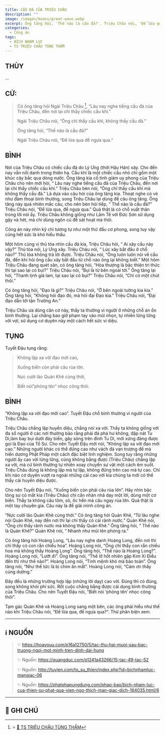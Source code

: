 ```yaml
---
title: CẦU ĐÁ CỦA TRIỆU CHÂU
description: ""
image: /images/koans/great-wave.webp
excerpt: Ông tăng hỏi, 'Thế nào là cầu đá?'. Triệu Châu nói, 'Để lừa qua để ngựa qua'
categories:
  - Công án
tags:
  - BÍCH NHAM LỤC
  - TS TRIỆU CHÂU TÙNG THẨM
---
```


## THÙY

...

## CỬ:

> Có ông tăng hỏi Ngài Triệu Châu [^1], “Lâu nay nghe tiếng cầu đá của Triệu Châu, đến nơi lại chỉ thấy chiếc cầu khỉ.”
>
> Ngài Triệu Châu nói, “Ông chỉ thấy cầu khỉ, không thấy cầu đá.”
>
> Ông tăng hỏi, “Thế nào là cầu đá?”
>
> Ngài Triệu Châu nói, “Để lừa qua để ngựa qua.”

## BÌNH

Nơi của Triệu Châu có chiếc cầu đá do Lý Ưng (thời Hậu Hán) xây. Cho đến nay vẫn nổi danh trong thiên hạ. Cầu khỉ là một chiếc cầu nhỏ chỉ gồm một khúc cây bắc qua dòng nước. Ông tăng kia cố tình giảm uy phong của Triệu Châu cho nên mới hỏi, “ Lâu nay nghe tiếng cầu đá của Triệu Châu, đến nơi lại chỉ thấy chiếc cầu khỉ.” Triệu Châu bèn nói, “Ông chỉ thấy cầu khỉ mà không thấy cầu đá.” Là dựa vào câu hỏi của ông tăng kia. Thoạt nghe có vẻ như đàm thoại bình thường, song Triệu Châu lại dùng để câu ông tăng. Ông tăng này quả nhiên mắc câu, cho nên bèn hỏi tiếp, “ Thế nào là cầu đá?” Triệu Châu nói, “Để lừa qua, để ngựa qua.” Quả thật là có chỗ xuất thân trong lời nói ấy. Triệu Châu không giống như Lâm Tế với Đức Sơn sữ dụng gậy và hét, mà chỉ dùng ngôn cú để sát hoạt mà thôi.

Công án này nhìn kỹ chỉ tương tự như một thứ đấu cơ phong, song tuy vậy cũng hết sức là khó hiểu thấu.

Một hôm cùng vị thủ tòa nhìn cầu đá kia, Triệu Châu hỏi, “ Ai xây cầu này vậy?” Thủ tòa nói, Lý Ưng xây. Triệu Châu nói, “ Lúc xây bắt đầu ở chỗ nào?” Thủ tòa không trả lời được. Triệu Châu nói, “Ông luôn luôn nói về cầu đá, đến khi hỏi ông cầu xây bắt đầu từ chỗ nào ông lại không biết.” Một hôm Triệu Châu đang quét sân, có ông tăng hỏi, “Hòa thượng là bậc thiện tri thức thì tại sao lại có bụi?” Triệu Châu nói, “Bụi là từ bên ngoài tới.” Ông tăng lại hỏi, “Thanh tịnh già lam, tại sao lại có bụi?” Triệu Châu nói, “Chỉ có một chút thôi.”

Có ông tăng hỏi, ”Đạo là gì?” Triệu Châu nói, “Ở bên ngoài tường kia kìa.” Ông tăng hỏi, “Không hỏi đạo đó, mà hỏi đại Đạo kia.” Triệu Châu nói, “Đại đạo dẫn tới tận Trường An.”

Triệu Châu ưa dùng căn cơ này, thầy ta thường vì người ở những chỗ an ổn bình thường. Lại chẳng bao giờ phạm tay vào mũi nhọn, tự nhiên lừng lững vời vợi, sử dụng cơ duyên này một cách hết sức vi diệu.

## TỤNG

Tuyết Đậu tụng rằng:

> Không lập xa vời đạo mới cao,
>
> Xuống biển còn phải câu rùa lớn.
>
> Nực cười lão Quán Khê cùng thời,
>
> Biết nói”phóng tên” nhọc công thôi.

## BÌNH

“Không lập xa vời đạo mới cao”.
Tuyết Đậu chỗ bình thường vì người của Triệu Châu.

Triệu Châu chẳng lập huyền diệu, chẳng nói xa vời.
Thầy ta không giống với đa số người ở các nơi thường bảo rằng phải đả phá hư không, đập nát Tu Di,làm bay bụi dưới đáy biển, gây sóng trên đỉnh Tu Di, mới xứng đáng được gọi là Đạo của Tổ Sư. Cho nên Tuyết Đậu mới nói, “Không lập xa vời đạo mới cao.” Những người khác có thể đứng cao như vách đá vạn trượng để mà hiển dương Phật Pháp một cách đặc biệt linh nghiệm. Song tuy rằng những người ấy cao vời lừng lững, cũng không bằng được (Triệu Châu) chẳng lập xa vời, mà cứ bình thường tự nhiên xoay chuyển sự vật một cách êm suốt. Triệu Châu đúng là không lập mà tự lập, không đứng trên cao mà tự cao. Chỉ khi nào cơ duyên vượt ra ngoài những cái cao vời kia chúng ta mới có thể thấy cái huyền diệu được.

Cho nên Tuyết Đậu nói, ”Xuống biển còn phải câu rùa lớn”.
Hãy nhìn bậc tông sư có mắt kia (Triệu Châu) chỉ cần nhàn nhã dạy một lời, dùng một cơ biến.
Thầy ta không câu tôm, sò, ốc hến mà câu ngay rùa lớn. Quả thật là một tay chuyên gia. Câu này là để giải minh công án.

“Nực cười lão Quán Khê cùng thời.” Có ông tăng hỏi Quán Khê, “Từ lâu nghe nói Quán Khê, nay đến nơi thì lại chỉ thấy có cái rãnh nước.” Quán Khê nói, “Ông chỉ thấy rãnh nước mà không thấy Quán Khê.” Ông tăng hỏi, “ Thế nào là Quán Khê?” Quán Khê nói, “ Nhanh như mũi tên phóng ra.”

Có ông tăng hỏi Hoàng Long, “Lâu nay nghe danh Hoàng Long, đến nơi thì chỉ thấy có con rắn chiếu hoa”.
Hoàng Long nói, “Ông chỉ thấy con rắn chiếu hoa mà không thấy Hoàng Long”.
Ông tăng hỏi, “Thế nào là Hoàng Long?”.
Hoàng Long nói, “Lướt đi”.
Ông tăng nói, “Thế lỡ hốt nhiên gặp Kim Xí Điểu đến thì như thế nào?”.
Hoàng Long nói, “Tính mệnh khó mà bảo toàn”.
Ông tăng nói, “Như thế tức là bị chim ăn mất”.
Hoàng Long nói, “Cám ơn thầy cúng dường.”

Đây đều là những trường hợp lập (những lời dạy) cao vời.
Đúng thì có đúng, song không khỏi phí sức.
Rốt cuộc chẳng bằng được cái dụng bình thường của Triệu Châu.
Cho nên Tuyết Đậu nói, “Biết nói ‘phóng tên’ nhọc công thôi”.

Tạm gác Quán Khê và Hoàng Long sang một bên, các ông phải hiểu như thế nào khi Triệu Châu nói, “Để lừa qua, để ngựa qua?”.
Thử phân biện xem.

<hr class="blog-rule" />

## ℹ️ NGUỒN

> ✨ https://hoavouu.com/p16a12750/5/tac-thu-hai-muoi-sau-bac-truong-ngoi-mot-minh-tren-dinh-dai-hung
>
> ✨ Nguồn: https://quangduc.com/p1241a43266/15-tac-49-tac-52
>
> ✨ Nguồn: http://tuvien.com/to_su_thien/index.php?id=bichnhamluc-mangiac-06
>
> ✨ Nguồn: https://phatphapungdung.com/phap-bao/bich-nham-luc-cua-thien-su-phat-qua-vien-ngo-thich-man-giac-dich-164035.html/6

<hr class="blog-rule" />

## 📌 GHI CHÚ

[^1]: ⭐️ <a href="/masters/zhaozhou-congshen" target="_blank">🔗 TS TRIỆU CHÂU TÙNG THẨM</a>
